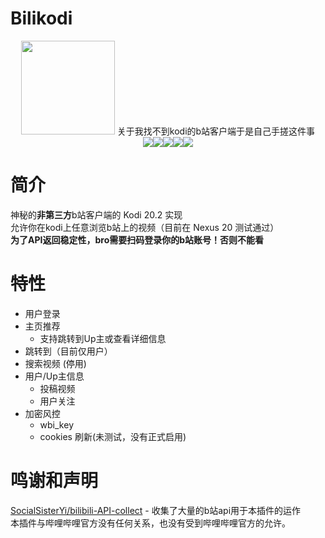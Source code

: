 # Bilikodi

<center>
<img src="https://raw.github.com/Toad114514/plugin.video.bilikodi/refs/heads/main/icon.png" width="150" height="150"/>
关于我找不到kodi的b站客户端于是自己手搓这件事<br>
<img src="https://img.shields.io/github/stars/Toad114514/Staxle.svg"/><img src="https://img.shields.io/github/forks/Toad114514/Staxle.svg"/><img src="https://img.shields.io/github/issues/Toad114514/Staxle.svg"/><img src="https://img.shields.io/github/watchers/Toad114514/Staxle.svg"/><img src="https://img.shields.io/badge/language-Python%203-blue.svg"/>
</center>

# 简介
神秘的**非第三方**b站客户端的 Kodi 20.2 实现  
允许你在kodi上任意浏览b站上的视频（目前在 Nexus 20 测试通过）  
**为了API返回稳定性，bro需要扫码登录你的b站账号！否则不能看**
# 特性
 - 用户登录
 - 主页推荐
   - 支持跳转到Up主或查看详细信息
 - 跳转到（目前仅用户）
 - 搜索视频 (停用)
 - 用户/Up主信息
   - 投稿视频
   - 用户关注
 - 加密风控
   - wbi_key
   - cookies 刷新(未测试，没有正式启用)
# 鸣谢和声明
[SocialSisterYi/bilibili-API-collect](https://github.com/SocialSisterYi/bilibili-API-collect) - 收集了大量的b站api用于本插件的运作  
本插件与哔哩哔哩官方没有任何关系，也没有受到哔哩哔哩官方的允许。  